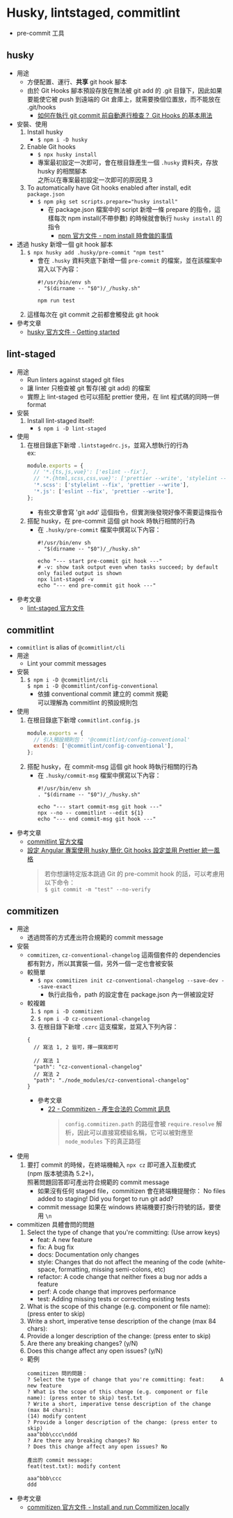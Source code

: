 # Husky, lintstaged, commitlint
- pre-commit 工具
## husky
- 用途
  - 方便配置、運行、**共享** git hook 腳本
  - 由於 Git Hooks 腳本預設存放在無法被 git add 的 .git 目錄下，因此如果要能使它被 push 到遠端的 Git 倉庫上，就需要換個位置放，而不能放在 .git/hooks
    - [如何在執行 git commit 前自動進行檢查？ Git Hooks 的基本用法](https://magiclen.org/git-hooks/)
- 安裝、使用
  1. Install husky
     - `$ npm i -D husky`
  2. Enable Git hooks
     - `$ npx husky install`
     - 專案最初設定一次即可，會在根目錄產生一個 `.husky` 資料夾，存放 husky 的相關腳本  
      之所以在專案最初設定一次即可的原因見 3
  3. To automatically have Git hooks enabled after install, edit `package.json`
     - `$ npm pkg set scripts.prepare="husky install"`
       - 在 package.json 檔案中的 script 新增一條 prepare 的指令，這樣每次 npm install(不帶參數) 的時候就會執行 `husky install` 的指令
         - [npm 官方文件 - npm install 時會做的事情](https://docs.npmjs.com/cli/v10/using-npm/scripts#npm-install)
- 透過 husky 新增一個 git hook 腳本
  1. `$ npx husky add .husky/pre-commit "npm test"`
     - 會在 `.husky` 資料夾底下新增一個 `pre-commit` 的檔案，並在該檔案中寫入以下內容：  
       ```shell
       #!/usr/bin/env sh
       . "$(dirname -- "$0")/_/husky.sh"

       npm run test
       ```
  2. 這樣每次在 git commit 之前都會觸發此 git hook
- 參考文章
  - [husky 官方文件 - Getting started](https://typicode.github.io/husky/getting-started.html)
## lint-staged
- 用途
  - Run linters against staged git files
  - 讓 linter 只檢查被 git 暫存(被 git add) 的檔案
  - 實際上 lint-staged 也可以搭配 prettier 使用，在 lint 程式碼的同時一併 format
- 安裝
  1. Install lint-staged itself:
     - `$ npm i -D lint-staged`
- 使用
  1. 在根目錄底下新增 `.lintstagedrc.js`，並寫入想執行的行為  
    ex:  
      ```js
      module.exports = {
        // '*.{ts,js,vue}': ['eslint --fix'],
        // '*.{html,scss,css,vue}': ['prettier --write', 'stylelint --fix'],
        '*.scss': ['stylelint --fix', 'prettier --write'],
        '*.js': ['eslint --fix', 'prettier --write'],
      };
      ```
     - 有些文章會寫 'git add' 這個指令，但實測後發現好像不需要這條指令
  2. 搭配 husky，在 pre-commit 這個 git hook 時執行相關的行為
     - 在 `.husky/pre-commit` 檔案中撰寫以下內容：
        ```shell
        #!/usr/bin/env sh
        . "$(dirname -- "$0")/_/husky.sh"

        echo "--- start pre-commit git hook ---"
        # -v: show task output even when tasks succeed; by default only failed output is shown
        npx lint-staged -v
        echo "--- end pre-commit git hook ---"
        ```
- 參考文章
  - [lint-staged 官方文件](https://github.com/okonet/lint-staged#readme)
## commitlint
- `commitlint` is alias of `@commitlint/cli`
- 用途
  - Lint your commit messages
- 安裝
  1. `$ npm i -D @commitlint/cli`  
    `$ npm i -D @commitlint/config-conventional`
     - 依據 conventional commit 建立的 commit 規範  
      可以理解為 commitlint 的預設規則包
- 使用
  1. 在根目錄底下新增 `commitlint.config.js`
      ```js
      module.exports = {
        // 引入預設規則包： '@commitlint/config-conventional'
        extends: ['@commitlint/config-conventional'],
      };
      ```
  2. 搭配 husky，在 commit-msg 這個 git hook 時執行相關的行為
     - 在 `.husky/commit-msg` 檔案中撰寫以下內容：
        ```shell
        #!/usr/bin/env sh
        . "$(dirname -- "$0")/_/husky.sh"

        echo "--- start commit-msg git hook ---"
        npx --no -- commitlint --edit ${1}
        echo "--- end commit-msg git hook ---"
        ```
- 參考文章
  - [commitlint 官方文檔](https://commitlint.js.org/#/guides-local-setup)
  - [設定 Angular 專案使用 husky 簡化 Git hooks 設定並用 Prettier 統一風格](https://blog.miniasp.com/post/2021/08/27/Angular-husky-Git-hooks-Prettier-formatter)
    > 若你想讓特定版本跳過 Git 的 pre-commit hook 的話，可以考慮用以下命令：  
    `$ git commit -m "test" --no-verify`
## commitizen
- 用途
  - 透過問答的方式產出符合規範的 commit message
- 安裝
  - `commitizen`, `cz-conventional-changelog` 這兩個套件的 dependencies 都有對方，所以其實裝一個，另外一個一定也會被安裝
  - 較簡單
     - `$ npx commitizen init cz-conventional-changelog --save-dev --save-exact`
       - 執行此指令，path 的設定會在 package.json 內一併被設定好
  - 較複雜
    1. `$ npm i -D commitizen`
    2. `$ npm i -D cz-conventional-changelog`
    3. 在根目錄下新增 `.czrc` 這支檔案，並寫入下列內容：
      ```
      {
        // 寫法 1, 2 皆可，擇一撰寫即可

        // 寫法 1
        "path": "cz-conventional-changelog"
        // 寫法 2
        "path": "./node_modules/cz-conventional-changelog"
      }
      ```
       - 參考文章
         - [22 - Commitizen - 產生合法的 Commit 訊息](https://ithelp.ithome.com.tw/articles/10279064)
            > `config.commitizen.path` 的路徑會被 `require.resolve` 解析，因此可以直接寫模組名稱，它可以被對應至 `node_modules` 下的真正路徑
- 使用
  1. 要打 commit 的時候，在終端機輸入 `npx cz` 即可進入互動模式  
    (npm 版本號須為 5.2+)，  
    照著問題回答即可產出符合規範的 commit message
     - 如果沒有任何 staged file，commitizen 會在終端機提醒你： No files added to staging! Did you forget to run git add?
     - commit message 如果在 windows 終端機要打換行符號的話，要使用 `\n`
- commitizen 具體會問的問題
  1. Select the type of change that you're committing: (Use arrow keys)
     - feat:     A new feature
     - fix:      A bug fix
     - docs:     Documentation only changes
     - style:    Changes that do not affect the meaning of the code (white-space, formatting, missing semi-colons, etc)
     - refactor: A code change that neither fixes a bug nor adds a feature
     - perf:     A code change that improves performance
     - test:     Adding missing tests or correcting existing tests
  2. What is the scope of this change (e.g. component or file name): (press enter to skip)
  3. Write a short, imperative tense description of the change (max 84 chars):
  4. Provide a longer description of the change: (press enter to skip)
  5. Are there any breaking changes? (y/N)
  6. Does this change affect any open issues? (y/N)
  - 範例
    ```
    commitizen 問的問題：
    ? Select the type of change that you're committing: feat:     A new feature
    ? What is the scope of this change (e.g. component or file name): (press enter to skip) test.txt
    ? Write a short, imperative tense description of the change (max 84 chars):
    (14) modify content
    ? Provide a longer description of the change: (press enter to skip)
    aaa^bbb\ccc\nddd
    ? Are there any breaking changes? No
    ? Does this change affect any open issues? No

    產出的 commit message: 
    feat(test.txt): modify content

    aaa^bbb\ccc
    ddd
    ``` 
- 參考文章
  - [commitizen 官方文件 - Install and run Commitizen locally](https://github.com/commitizen/cz-cli#optional-install-and-run-commitizen-locally)